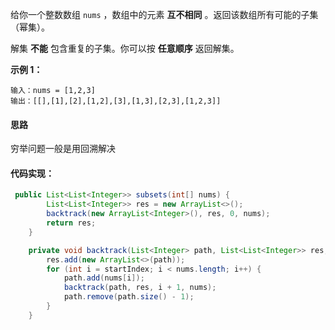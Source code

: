 给你一个整数数组 `nums` ，数组中的元素 **互不相同** 。返回该数组所有可能的子集（幂集）。

解集 **不能** 包含重复的子集。你可以按 **任意顺序** 返回解集。

**示例 1：**

```
输入：nums = [1,2,3]
输出：[[],[1],[2],[1,2],[3],[1,3],[2,3],[1,2,3]]
```
#### 思路
穷举问题一般是用回溯解决
#### 代码实现：
```java
 public List<List<Integer>> subsets(int[] nums) {
        List<List<Integer>> res = new ArrayList<>();
        backtrack(new ArrayList<Integer>(), res, 0, nums);
        return res;
    }

    private void backtrack(List<Integer> path, List<List<Integer>> res, int startIndex, int[] nums) {
        res.add(new ArrayList<>(path));
        for (int i = startIndex; i < nums.length; i++) {
            path.add(nums[i]);
            backtrack(path, res, i + 1, nums);
            path.remove(path.size() - 1);
        }
    }
```